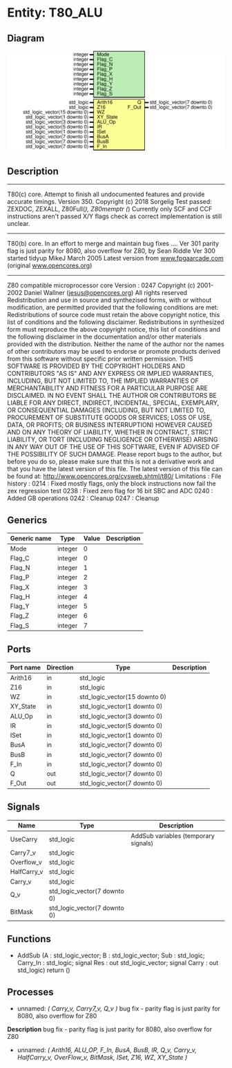 # Entity: T80_ALU
## Diagram
![Diagram](T80_ALU.svg "Diagram")
## Description
****
T80(c) core. Attempt to finish all undocumented features and provide
             accurate timings.
Version 350.
Copyright (c) 2018 Sorgelig
 Test passed: ZEXDOC, ZEXALL, Z80Full(*), Z80memptr
 (*) Currently only SCF and CCF instructions aren't passed X/Y flags check as
     correct implementation is still unclear.
****
T80(b) core. In an effort to merge and maintain bug fixes ....
Ver 301 parity flag is just parity for 8080, also overflow for Z80, by Sean Riddle
Ver 300 started tidyup
MikeJ March 2005
Latest version from www.fpgaarcade.com (original www.opencores.org)
****
Z80 compatible microprocessor core
Version : 0247
Copyright (c) 2001-2002 Daniel Wallner (jesus@opencores.org)
All rights reserved
Redistribution and use in source and synthezised forms, with or without
modification, are permitted provided that the following conditions are met:
Redistributions of source code must retain the above copyright notice,
this list of conditions and the following disclaimer.
Redistributions in synthesized form must reproduce the above copyright
notice, this list of conditions and the following disclaimer in the
documentation and/or other materials provided with the distribution.
Neither the name of the author nor the names of other contributors may
be used to endorse or promote products derived from this software without
specific prior written permission.
THIS SOFTWARE IS PROVIDED BY THE COPYRIGHT HOLDERS AND CONTRIBUTORS "AS IS"
AND ANY EXPRESS OR IMPLIED WARRANTIES, INCLUDING, BUT NOT LIMITED TO,
THE IMPLIED WARRANTIES OF MERCHANTABILITY AND FITNESS FOR A PARTICULAR
PURPOSE ARE DISCLAIMED. IN NO EVENT SHALL THE AUTHOR OR CONTRIBUTORS BE
LIABLE FOR ANY DIRECT, INDIRECT, INCIDENTAL, SPECIAL, EXEMPLARY, OR
CONSEQUENTIAL DAMAGES (INCLUDING, BUT NOT LIMITED TO, PROCUREMENT OF
SUBSTITUTE GOODS OR SERVICES; LOSS OF USE, DATA, OR PROFITS; OR BUSINESS
INTERRUPTION) HOWEVER CAUSED AND ON ANY THEORY OF LIABILITY, WHETHER IN
CONTRACT, STRICT LIABILITY, OR TORT (INCLUDING NEGLIGENCE OR OTHERWISE)
ARISING IN ANY WAY OUT OF THE USE OF THIS SOFTWARE, EVEN IF ADVISED OF THE
POSSIBILITY OF SUCH DAMAGE.
Please report bugs to the author, but before you do so, please
make sure that this is not a derivative work and that
you have the latest version of this file.
The latest version of this file can be found at:
     http://www.opencores.org/cvsweb.shtml/t80/
Limitations :
File history :
     0214 : Fixed mostly flags, only the block instructions now fail the zex regression test
     0238 : Fixed zero flag for 16 bit SBC and ADC
     0240 : Added GB operations
     0242 : Cleanup
     0247 : Cleanup
## Generics
| Generic name | Type    | Value | Description |
| ------------ | ------- | ----- | ----------- |
| Mode         | integer | 0     |             |
| Flag_C       | integer | 0     |             |
| Flag_N       | integer | 1     |             |
| Flag_P       | integer | 2     |             |
| Flag_X       | integer | 3     |             |
| Flag_H       | integer | 4     |             |
| Flag_Y       | integer | 5     |             |
| Flag_Z       | integer | 6     |             |
| Flag_S       | integer | 7     |             |
## Ports
| Port name | Direction | Type                          | Description |
| --------- | --------- | ----------------------------- | ----------- |
| Arith16   | in        | std_logic                     |             |
| Z16       | in        | std_logic                     |             |
| WZ        | in        | std_logic_vector(15 downto 0) |             |
| XY_State  | in        | std_logic_vector(1 downto 0)  |             |
| ALU_Op    | in        | std_logic_vector(3 downto 0)  |             |
| IR        | in        | std_logic_vector(5 downto 0)  |             |
| ISet      | in        | std_logic_vector(1 downto 0)  |             |
| BusA      | in        | std_logic_vector(7 downto 0)  |             |
| BusB      | in        | std_logic_vector(7 downto 0)  |             |
| F_In      | in        | std_logic_vector(7 downto 0)  |             |
| Q         | out       | std_logic_vector(7 downto 0)  |             |
| F_Out     | out       | std_logic_vector(7 downto 0)  |             |
## Signals
| Name        | Type                         | Description                          |
| ----------- | ---------------------------- | ------------------------------------ |
| UseCarry    | std_logic                    | AddSub variables (temporary signals) |
| Carry7_v    | std_logic                    |                                      |
| Overflow_v  | std_logic                    |                                      |
| HalfCarry_v | std_logic                    |                                      |
| Carry_v     | std_logic                    |                                      |
| Q_v         | std_logic_vector(7 downto 0) |                                      |
| BitMask     | std_logic_vector(7 downto 0) |                                      |
## Functions
- AddSub <font id="function_arguments">(A        : std_logic_vector;					 B        : std_logic_vector;
					 Sub      : std_logic;
					 Carry_In : std_logic;
			  signal Res      : out std_logic_vector;
			  signal Carry    : out std_logic)</font> <font id="function_return">return ()</font>
## Processes
- unnamed: _( Carry_v, Carry7_v, Q_v )_
bug fix - parity flag is just parity for 8080, also overflow for Z80

**Description**
bug fix - parity flag is just parity for 8080, also overflow for Z80

- unnamed: _( Arith16, ALU_OP, F_In, BusA, BusB, IR, Q_v, Carry_v, HalfCarry_v, OverFlow_v, BitMask, ISet, Z16, WZ, XY_State )_

